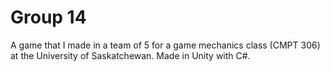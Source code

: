# Group 14

A game that I made in a team of 5 for a game mechanics class (CMPT 306) at the University of Saskatchewan. Made in Unity with C#.
